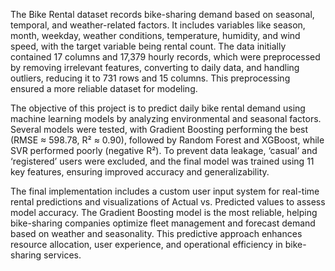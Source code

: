 The Bike Rental dataset records bike-sharing demand based on seasonal, temporal, and weather-related factors. It includes variables like season, month, weekday, weather conditions, temperature, humidity, and wind speed, with the target variable being rental count. The data initially contained 17 columns and 17,379 hourly records, which were preprocessed by removing irrelevant features, converting to daily data, and handling outliers, reducing it to 731 rows and 15 columns. This preprocessing ensured a more reliable dataset for modeling.

The objective of this project is to predict daily bike rental demand using machine learning models by analyzing environmental and seasonal factors. Several models were tested, with Gradient Boosting performing the best (RMSE ≈ 598.78, R² ≈ 0.90), followed by Random Forest and XGBoost, while SVR performed poorly (negative R²). To prevent data leakage, ‘casual’ and ‘registered’ users were excluded, and the final model was trained using 11 key features, ensuring improved accuracy and generalizability.

The final implementation includes a custom user input system for real-time rental predictions and visualizations of Actual vs. Predicted values to assess model accuracy. The Gradient Boosting model is the most reliable, helping bike-sharing companies optimize fleet management and forecast demand based on weather and seasonality. This predictive approach enhances resource allocation, user experience, and operational efficiency in bike-sharing services.
